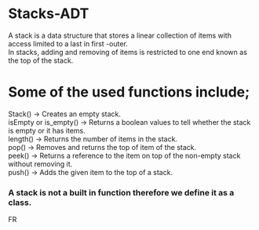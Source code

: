 # Stacks-ADT
A stack  is a data structure that stores a linear collection of items with access limited to a last in first -outer.<br />
In stacks, adding and removing of items is restricted to one end known as the top of the stack.<br />
# Some of the used functions include;
Stack() -> Creates an empty stack.<br />
isEmpty or is_empty() -> Returns a boolean values to tell whether the stack is empty or it has items.<br />
length() -> Returns the number of items in the stack.<br />
pop() -> Removes and returns the top of item of the stack.<br />
peek() -> Returns a reference to the item on top of the non-empty stack without removing it.<br />
push() -> Adds the given item to the top of a stack.
### A stack is not a built in function therefore we define it as a class.
FR
